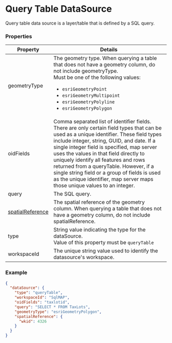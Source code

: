 # Query Table DataSource

Query table data source is a layer/table that is defined by a SQL query.

### Properties

| Property | Details
| --- | ---
| geometryType | The geometry type. When querying a table that does not have a geometry column, do not include geometryType.<br>Must be one of the following values:<ul><li>`esriGeometryPoint`</li><li>`esriGeometryMultipoint`</li><li>`esriGeometryPolyline`</li><li>`esriGeometryPolygon`</li></ul>
| oidFields | Comma separated list of identifier fields. There are only certain field types that can be used as a unique identifier. These field types include integer, string, GUID, and date. If a single integer field is specified, map server uses the values in that field directly to uniquely identify all features and rows returned from a queryTable. However, if a single string field or a group of fields is used as the unique identifier, map server maps those unique values to an integer.
| query | The SQL query.
| [spatialReference](spatialReference.md) | The spatial reference of the geometry column. When querying a table that does not have a geometry column, do not include spatialReference.
| type | String value indicating the type for the dataSource.<br>Value of this property must be `queryTable`
| workspaceId | The unique string value used to identify the datasource's workspace.


### Example

```json
{
  "dataSource": {
    "type": "queryTable",
    "workspaceId": "SqlMAP",
    "oidFields": "taxlotid",
    "query": "SELECT * FROM TaxLots",
    "geometryType": "esriGeometryPolygon",
    "spatialReference": {
      "wkid": 4326
    }
  }
}
```

